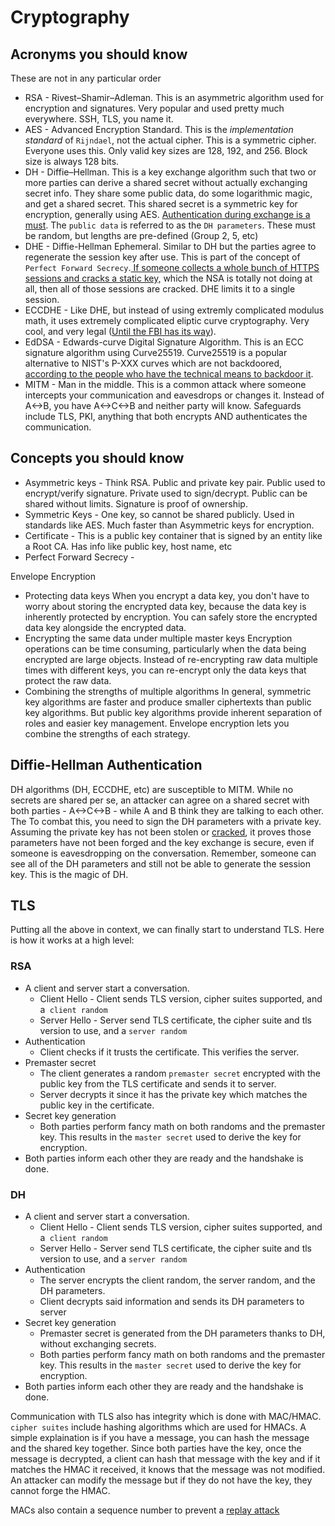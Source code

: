 # Cryptography

## Acronyms you should know

These are not in any particular order

* RSA - Rivest–Shamir–Adleman. This is an asymmetric algorithm used for encryption and signatures. Very popular and used pretty much everywhere. SSH, TLS, you name it.
* AES - Advanced Encryption Standard. This is the *implementation standard* of `Rijndael`, not the actual cipher. This is a symmetric cipher. Everyone uses this. Only valid key sizes are 128, 192, and 256. Block size is always 128 bits. 
* DH - Diffie–Hellman. This is a key exchange algorithm such that two or more parties can derive a shared secret without actually exchanging secret info. They share some public data, do some logarithmic magic, and get a shared secret. This shared secret is a symmetric key for encryption, generally using AES. [Authentication during exchange is a must](cryptography.md#diffie-hellman-authentication). The `public data` is referred to as the `DH parameters`.  These must be random, but lengths are pre-defined (Group 2, 5, etc)
* DHE - Diffie-Hellman Ephemeral. Similar to DH but the parties agree to regenerate the session key after use. This is part of the concept of `Perfect Forward Secrecy`.[ If someone collects a whole bunch of HTTPS sessions and cracks a static key,](https://en.wikipedia.org/wiki/Utah_Data_Center) which the NSA is totally not doing at all, then all of those sessions are cracked. DHE limits it to a single session.
* ECCDHE - Like DHE, but instead of using extremly complicated modulus math, it uses extremely complicated eliptic curve cryptography. Very cool, and very legal ([Until the FBI has its way](https://en.wikipedia.org/wiki/FBI%E2%80%93Apple_encryption_dispute)).
* EdDSA - Edwards-curve Digital Signature Algorithm. This is an ECC signature algorithm using Curve25519. Curve25519 is a popular alternative to NIST's P-XXX curves which are not backdoored, [according to the people who have the technical means to backdoor it](https://en.wikipedia.org/wiki/Dual_EC_DRBG).
* MITM - Man in the middle. This is a common attack where someone intercepts your communication and eavesdrops or changes it. Instead of A<->B, you have A<->C<->B and neither party will know. Safeguards include TLS, PKI, anything that both encrypts AND authenticates the communication. 



## Concepts you should know

* Asymmetric keys - Think RSA. Public and private key pair. Public used to encrypt/verify signature. Private used to sign/decrypt. Public can be shared without limits. Signature is proof of ownership.
* Symmetric Keys - One key, so cannot be shared publicly. Used in standards like AES. Much faster than Asymmetric keys for encryption. 
* Certificate - This is a public key container that is signed by an entity like a Root CA. Has info like public key, host name, etc
* Perfect Forward Secrecy - 

Envelope Encryption

* Protecting data keys When you encrypt a data key, you don't have to worry about storing the encrypted data key, because the data key is inherently protected by encryption. You can safely store the encrypted data key alongside the encrypted data.  
* Encrypting the same data under multiple master keys Encryption operations can be time consuming, particularly when the data being encrypted are large objects. Instead of re-encrypting raw data multiple times with different keys, you can re-encrypt only the data keys that protect the raw data.  
* Combining the strengths of multiple algorithms In general, symmetric key algorithms are faster and produce smaller ciphertexts than public key algorithms. But public key algorithms provide inherent separation of roles and easier key management. Envelope encryption lets you combine the strengths of each strategy. 






## Diffie-Hellman Authentication
DH algorithms (DH, ECCDHE, etc) are susceptible to MITM. While no secrets are shared per se, an attacker can agree on a shared secret with both parties - A<->C<->B - while A and B think they are talking to each other. The To combat this, you need to sign the DH parameters with a private key. Assuming the private key has not been stolen or [cracked](https://en.wikipedia.org/wiki/Shor%27s_algorithm), it proves those parameters have not been forged and the key exchange is secure, even if someone is eavesdropping on the conversation. Remember, someone can see all of the DH parameters and still not be able to generate the session key. This is the magic of DH. 

## TLS

Putting all the above in context, we can finally start to understand TLS. Here is how it works at a high level: 

### RSA

* A client and server start a conversation. 
    * Client Hello - Client sends TLS version, cipher suites supported, and a` client random`
    * Server Hello - Server send TLS certificate, the cipher suite and tls version to use, and a `server random`
* Authentication
    * Client checks if it trusts the certificate. This verifies the server.
* Premaster secret
    * The client generates a random `premaster secret` encrypted with the public key from the TLS certificate and sends it to server.
    * Server decrypts it since it has the private key which matches the public key in the certificate.
* Secret key generation
    * Both parties perform fancy math on both randoms and the premaster key. This results in the `master secret` used to derive the key for encryption. 
* Both parties inform each other they are ready and the handshake is done. 

### DH

* A client and server start a conversation. 
    * Client Hello - Client sends TLS version, cipher suites supported, and a` client random`
    * Server Hello - Server send TLS certificate, the cipher suite and tls version to use, and a `server random`
* Authentication
    * The server encrypts the client random, the server random, and the DH parameters. 
    * Client decrypts said information and sends its DH parameters to server
* Secret key generation
    * Premaster secret is generated from the DH parameters thanks to DH, without exchanging secrets.
    * Both parties perform fancy math on both randoms and the premaster key. This results in the `master secret` used to derive the key for encryption. 
* Both parties inform each other they are ready and the handshake is done. 

Communication with TLS also has integrity which is done with MAC/HMAC. `cipher suites` include hashing algorithms which are used for HMACs. A simple explaination is if you have a message, you can hash the message and the shared key together. Since both parties have the key, once the message is decrypted, a client can hash that message with the key and if it matches the HMAC it received, it knows that the message was not modified. An attacker can modify the message but if they do not have the key, they cannot forge the HMAC. 

MACs also contain a sequence number to prevent a [replay attack](attacks.md#replay-attack)

